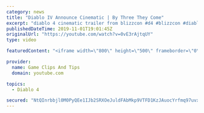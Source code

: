 ```yaml
---
category: news
title: "Diablo IV Announce Cinematic | By Three They Come"
excerpt: "diablo 4 cinematic trailer from blizzcon #d4 #blizzcon #diablo."
publishedDateTime: 2019-11-01T19:01:45Z
originalUrl: "https://youtube.com/watch?v=0vE3rAjtqUY"
type: video

featuredContent: "<iframe width=\"800\" height=\"500\" frameborder=\"0\" src=\"https://www.youtube.com/embed/0vE3rAjtqUY\" allow=\"accelerometer; autoplay; encrypted-media; gyroscope; picture-in-picture\" allowfullscreen></iframe>"

provider:
  name: Game Clips And Tips
  domain: youtube.com

topics:
  - Diablo 4

secured: "NtQInrbbjl0M0PyQEe1IJb2SRXOeJuldFAbMkp9VTFD1KzJAuocYrfmq97uvxRh6v1HmI1iOXqpyRr68o+A2UKvpWT/HvHpfefU5B5l6VQP8AuIUSx8ZCi5bejygcR+7FLfn7PEeWHtBKbDA7XjCFw0Y1egzQp55M4qPDGl2HFpyNqXVsWNSDAqYkSudrDxOKZVu/FtCQCM2vxltYV/v2t4F605m1+RsQ1M524C5J1fE4MzWURboD4jMca8JyK6sfMcTxHFu3vlUIR86EqbwY1Co2HI2xmOs0CDiWkFEZP0gyznwB1sACIuHdAEg45bZ+omfjIk3v0Z5oDZP9DNLoqMwneEDYI0cf1gcT/ee0ND8Hs9xR7vkk+GL1dFFNEljMftl2SpDzDv20F6JgAuF0g==;XsgNEVg81kxBPXr0F2ukog=="
---
```


